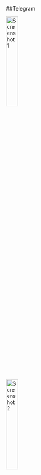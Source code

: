 ##Telegram

<p>
    <!-- Imagen redimensionada al 15% -->
    <img src="https://github.com/user-attachments/assets/33c12126-33e3-4601-8ec9-31818fc3cde4" alt="Screenshot 1" width="25%">
</p>

<p>
    <!-- Otra imagen redimensionada al 15% -->
    <img src="https://github.com/user-attachments/assets/140cd47e-a9b6-4bbe-82ce-e141f9d1de69" alt="Screenshot 2" width="25%">
</p>

